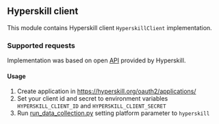 ## Hyperskill client

This module contains Hyperskill client ``HyperskillClient`` implementation.

### Supported requests

Implementation was based on open [API](https://hyperskill.org/api/docs/) provided by Hyperskill.

#### Usage

1. Create application in https://hyperskill.org/oauth2/applications/
2. Set your client id and secret to environment variables `HYPERSKILL_CLIENT_ID` and `HYPERSKILL_CLIENT_SECRET`
3. Run [run_data_collection.py](../run_data_collection.py) setting platform parameter to `hyperskill`
